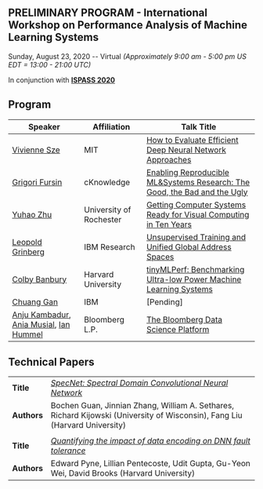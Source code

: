 ## PRELIMINARY PROGRAM - International Workshop on Performance Analysis of Machine Learning Systems
Sunday, August 23, 2020 -- Virtual *(Approximately 9:00 am - 5:00 pm US EDT = 13:00 - 21:00 UTC)*

In conjunction with **[ISPASS 2020](https://www.ispass.org/ispass2020)**

## Program

| Speaker                                                      | Affiliation                      | Talk Title            |
| ----                                                         | ----                             | ----                  |
| [Vivienne Sze](https://www.csail.mit.edu/person/vivienne-sze)| MIT                              | [How to Evaluate Efficient Deep Neural Network Approaches](https://fastpath2020.github.io/Sze)                           |
| [Grigori Fursin](https://fursin.net)                         | cKnowledge                       | [Enabling Reproducible ML&Systems Research: The Good, the Bad and the Ugly](https://fastpath2020.github.io/Fursin)                   |
| [Yuhao Zhu](http://www.yuhaozhu.com/)                        | University of Rochester          | [Getting Computer Systems Ready for Visual Computing in Ten Years](https://fastpath2020.github.io/Zhu)                           |
| [Leopold Grinberg](https://researcher.watson.ibm.com/researcher/view.php?person=us-leopoldgrinberg) | IBM Research  | [Unsupervised Training and Unified Global Address Spaces](https://fastpath2020.github.io/Grinberg)               |
| [Colby Banbury](https://www.linkedin.com/in/colby-banbury-267956135) | Harvard University       | [tinyMLPerf: Benchmarking Ultra-low Power Machine Learning Systems](https://fastpath2020.github.io/Banbury)                       |
| [Chuang Gan](https://mitibmwatsonailab.mit.edu/people/chuang-gan) | IBM                          | [Pending]                                |
| [Anju Kambadur](https://www.linkedin.com/in/anju-kambadur-48aa78162), [Ania Musial](https://www.linkedin.com/in/aniamusial), [Ian Hummel](https://www.linkedin.com/in/ihummel)                                                   | Bloomberg L.P.                   | [The Bloomberg Data Science Platform](https://fastpath2020.github.io/Kambadur)                                                     |

## Technical Papers

|             |                                                                                                                              |
| ----        | ----                                                                                                                         |
| **Title**   | [*SpecNet: Spectral Domain Convolutional Neural Network*](https://fastpath2020.github.io/Guan)                               |
| **Authors** | Bochen Guan, Jinnian Zhang, William A. Sethares, Richard Kijowski (University of Wisconsin), Fang Liu (Harvard University)   |
|             |                                                                                                                              |
| **Title**   | [*Quantifying the impact of data encoding on DNN fault tolerance*](https://fastpath2020.github.io/Pyne)                      |
| **Authors** | Edward Pyne, Lillian Pentecoste, Udit Gupta, Gu-Yeon Wei, David Brooks (Harvard University)                                  |
